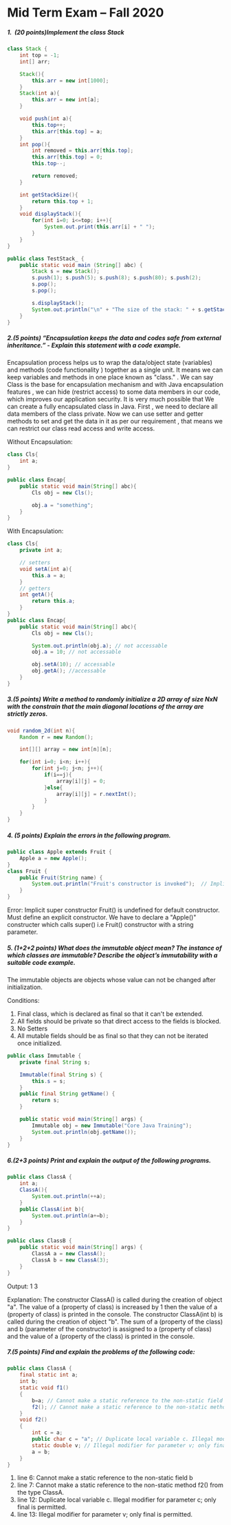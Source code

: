 # Mid Term Exam – Fall 2020

##### 1. ​ ​(20 points)​ Implement the class Stack

```java
class Stack {
    int top = -1;
    int[] arr;

    Stack(){
        this.arr = new int[1000];
    }
    Stack(int a){
        this.arr = new int[a];
    }

    void push(int a){
        this.top++;
        this.arr[this.top] = a;
    }
    int pop(){
        int removed = this.arr[this.top];
        this.arr[this.top] = 0;
        this.top--;

        return removed;
    }

    int getStackSize(){
        return this.top + 1;
    }
    void displayStack(){
        for(int i=0; i<=top; i++){
            System.out.print(this.arr[i] + " ");
        }
    }
}

public class TestStack_ {
    public static void main (String[] abc) { 
        Stack s = new Stack(); 
        s.push(1); s.push(5); s.push(8); s.push(80); s.push(2); 
        s.pop(); 
        s.pop(); 

        s.displayStack(); 
        System.out.println("\n" + "The size of the stack: " + s.getStackSize()); 
    }
}
```

##### 2. ​(5 points)​ ​“​Encapsulation keeps the data and codes safe from external inheritance.” - Explain this statement with a code example. 

Encapsulation process helps us to wrap the data/object state (variables) and methods  (code functionality ) together as a single unit. It means we can keep variables and methods in one place known as "class." . We can say Class is the base for encapsulation mechanism and with Java encapsulation features , we can hide (restrict access) to some data members in our code, which improves our application security. It is very much possible that We can create a fully encapsulated class in Java. First ,  we need to  declare all data members of the class private. Now we can use setter and getter methods to set and get the data in it as per our requirement , that means we can restrict our class read access and write access.

Without Encapsulation:

```java
class Cls{
    int a;
}

public class Encap{
    public static void main(String[] abc){
        Cls obj = new Cls();

        obj.a = "something";
    }
}
```

With Encapsulation:
```java
class Cls{
    private int a;

    // setters
    void setA(int a){
        this.a = a;
    }
    // getters
    int getA(){
        return this.a;
    }
}
public class Encap{
    public static void main(String[] abc){
        Cls obj = new Cls();

        System.out.println(obj.a); // not accessable
        obj.a = 10; // not accessable

        obj.setA(10); // accessable
        obj.getA(); //accessable
    }
}
```

##### 3​. ​(5 points) Write a method to randomly initialize a 2D array of size NxN with the constrain that the main diagonal locations of the array are strictly zeros. 

```java
void random_2d(int n){
    Random r = new Random();

    int[][] array = new int[n][n];

    for(int i=0; i<n; i++){
        for(int j=0; j<n; j++){
            if(i==j){
                array[i][j] = 0;
            }else{
                array[i][j] = r.nextInt();
            }
        }
    }
}
```

##### 4​.​ ​(5 points)​ Explain the errors in the following program. 
```java
public class Apple extends Fruit { 
    Apple a = new Apple(); 
}  
class Fruit { 
    public Fruit(String name) { 
        System.out.println("Fruit's constructor is invoked");  // Implicit super constructor Fruit() is undefined for default constructor. Must define an explicit constructor
    } 
}
```

Error: Implicit super constructor Fruit() is undefined for default constructor. Must define an explicit constructor. We have to declare a "Apple()" constructer which calls super() i.e Fruit() constructor with a string parameter.

##### 5​. (1+2+2 points)​ What does the immutable object mean? The instance of which classes are immutable? Describe the object’s immutability with a suitable code example. 

The immutable objects are objects whose value can not be changed after initialization. 

Conditions:
1. Final class, which is declared as final so that it can't be extended.
2. All fields should be private so that direct access to the fields is blocked.
3. No Setters
4. All mutable fields should be as final so that they can not be iterated once initialized.

```java
public class Immutable {  
    private final String s; 

    Immutable(final String s) {  
        this.s = s;  
    }  
    public final String getName() {  
        return s;  
    }

    public static void main(String[] args) {  
        Immutable obj = new Immutable("Core Java Training");  
        System.out.println(obj.getName());  
    }  
}  
```

##### 6​.​ (2+3 points)​ Print and explain the output of the following programs.

```java
public class ClassA {
    int a;
    ClassA(){
        System.out.println(++a);
    }
    public ClassA(int b){
        System.out.println(a+=b);
    }
}
```

```java
public class ClassB {
    public static void main(String[] args) {
        ClassA a = new ClassA();
        ClassA b = new ClassA(3);
    }
}
```

Output:
1
3

Explanation:
The constructor ClassA() is called during the creation of object "a". The value of a (property of class) is increased by 1 then the value of a (property of class) is printed in the console.
The constructor ClassA(int b) is called during the creation of object "b". The sum of a (property of the class) and b (parameter of the constructor) is assigned to a (property of class) and the value of a (property of the class) is printed in the console.

##### 7​.​ ​(5 points)​ Find and explain the problems of the following code: 

```java
public class ClassA {
    final static int a;
    int b;
    static void f1()
    {
        b=a; // Cannot make a static reference to the non-static field b
        f2(); // Cannot make a static reference to the non-static method f2() from the type ClassA
    }
    void f2()
    {
        int c = a;
        public char c = "a"; // Duplicate local variable c. Illegal modifier for parameter c; only final is permitted
        static double v; // Illegal modifier for parameter v; only final is permitted
        a = b;
    }
}
```

1. line 6: Cannot make a static reference to the non-static field b
2. line 7: Cannot make a static reference to the non-static method f2() from the type ClassA.
3. line 12: Duplicate local variable c. Illegal modifier for parameter c; only final is permitted.
4. line 13: Illegal modifier for parameter v; only final is permitted.

    
